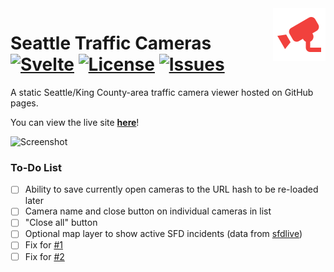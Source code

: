 <img src="icon.png" align="right" height="84" />

# Seattle Traffic Cameras [![Svelte](https://img.shields.io/badge/svelte-%23f1413d.svg?style=for-the-badge&logo=svelte&logoColor=white)](https://svelte.dev/) [![License](https://img.shields.io/github/license/the-sink/seattle-traffic-cams)](https://github.com/the-sink/seattle-traffic-cams/blob/main/LICENSE) [![Issues](https://img.shields.io/github/issues/the-sink/seattle-traffic-cams)](https://github.com/the-sink/seattle-traffic-cams/issues)

A static Seattle/King County-area traffic camera viewer hosted on GitHub pages.

You can view the live site **[here](https://the-sink.github.io/seattle-traffic-cams/public/)**!

![Screenshot](https://i.imgur.com/V8Gr3Tg.jpeg)

### To-Do List

- [ ]  Ability to save currently open cameras to the URL hash to be re-loaded later
- [ ]  Camera name and close button on individual cameras in list
- [ ]  "Close all" button
- [ ]  Optional map layer to show active SFD incidents (data from [sfdlive](https://sfdlive.com))
- [ ]  Fix for [#1](https://github.com/the-sink/seattle-traffic-cams/issues/1)
- [ ]  Fix for [#2](https://github.com/the-sink/seattle-traffic-cams/issues/2)
